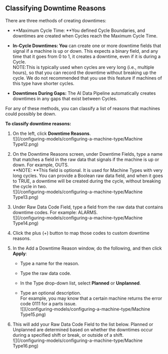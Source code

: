 ## Classifying Downtime Reasons

There are three methods of creating downtimes:

* **Maximum Cycle Time: **You defined Cycle Boundaries, and downtimes are created when Cycles reach the Maximum Cycle Time.

* **In-Cycle Downtimes: You** can create one or more downtime fields that signal if a machine is up or down. This expects a binary field, and any time that it goes from 0 to 1, it creates a downtime, even if it is during a Cycle.  
  NOTE:This is typically used when cycles are very long \(i.e., multiple hours\), so that you can record the downtime without breaking up the cycle. We do not recommended that you use this feature if machines of this type have shorter cycles.

* **Downtimes During Gaps:** The AI Data Pipeline automatically creates downtimes in any gaps that exist between Cycles.

For any of these methods, you can classify a list of reasons that machines could possibly be down.

**To classify downtime reasons:**

1. On the left, click **Downtime Reasons**.  
   ![](/configuring-models/configuring-a-machine-type/Machine Type12.png)

2. On the Downtime Reasons screen, under Downtime Fields, type a name that matches a field in the raw data that signals if the machine is up or down. For example, OUTS.  
   **NOTE: **This field is optional. It is used for Machine Types with very long cycles. You can provide a Boolean raw data field, and when it goes to TRUE, a downtime will be created during the cycle, without breaking the cycle in two.  
   ![](/configuring-models/configuring-a-machine-type/Machine Type13.png)

3. Under Raw Data Code Field, type a field from the raw data that contains downtime codes. For example: ALARMS.  
   ![](/configuring-models/configuring-a-machine-type/Machine Type14.png)

4. Click the plus \(+\) button to map those codes to custom downtime reasons.

5. In the Add a Downtime Reason window, do the following, and then click **Apply**:

   * Type a name for the reason.

   * Type the raw data code.

   * In the Type drop-down list, select **Planned** or **Unplanned**.

   * Type an optional description.  
     For example, you may know that a certain machine returns the error code 0111 for a parts issue.  
     ![](/configuring-models/configuring-a-machine-type/Machine Type15.png)

6. This will add your Raw Data Code Field to the list below. Planned or Unplanned are determined based on whether the downtimes occur during a specified shift or break, or outside of a shift.  
   ![](/configuring-models/configuring-a-machine-type/Machine Type16.png)



